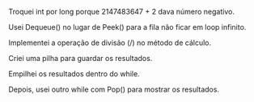 Troquei int por long porque 2147483647 + 2 dava número negativo.

Usei Dequeue() no lugar de Peek() para a fila não ficar em loop infinito.

Implementei a operação de divisão (/) no método de cálculo.

Criei uma pilha para guardar os resultados.

Empilhei os resultados dentro do while.

Depois, usei outro while com Pop() para mostrar os resultados.